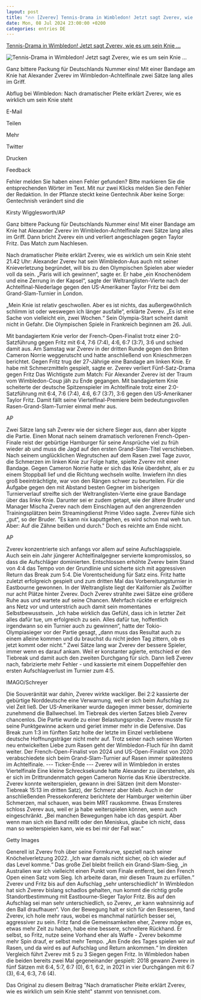 ```yaml
---
layout: post
title: "🔥🔥 [Zverev] Tennis-Drama in Wimbledon! Jetzt sagt Zverev, wie es um sein Knie ..."
date: Mon, 08 Jul 2024 23:00:00 +0200
categories: entries DE
---
```

[Tennis-Drama in Wimbledon! Jetzt sagt Zverev, wie es um sein Knie ...](https://www.focus.de/sport/tennis/wimbledon-2024-achtelfinale-haelt-das-knie-nach-schreckmoment-kaempft-zverev-gegen-fritz-ums-viertelfinale_id_260117661.html)

![Tennis-Drama in Wimbledon! Jetzt sagt Zverev, wie es um sein Knie ...](https://p6.focus.de/img/regional/koeln/id_260120098/muss-weiter-auf-sein-erstes-viertelfinale-in-wimbledon-warten-alexander-zverev..jpg?im=Crop%3D%280%2C26%2C2048%2C1024%29%3BResize%3D%281200%2C627%29&impolicy=perceptual&quality=mediumHigh&hash=9faae0da1920406ba1d778ffed19611e2e41124e3c2623a51210cc84ef3b6b1c)

Ganz bittere Packung für Deutschlands Nummer eins! Mit einer Bandage am Knie hat Alexander Zverev im Wimbledon-Achtelfinale zwei Sätze lang alles im Griff.

Abflug bei Wimbledon: Nach dramatischer Pleite erklärt Zverev, wie es wirklich um sein Knie steht

E-Mail

Teilen

Mehr

Twitter

Drucken

Feedback

Fehler melden Sie haben einen Fehler gefunden? Bitte markieren Sie die entsprechenden Wörter im Text. Mit nur zwei Klicks melden Sie den Fehler der Redaktion. In der Pflanze steckt keine Gentechnik Aber keine Sorge: Gentechnish verändert sind die

Kirsty Wigglesworth/AP

Ganz bittere Packung für Deutschlands Nummer eins! Mit einer Bandage am Knie hat Alexander Zverev im Wimbledon-Achtelfinale zwei Sätze lang alles im Griff. Dann bricht Zverev ein und verliert angeschlagen gegen Taylor Fritz. Das Match zum Nachlesen.

Nach dramatischer Pleite erklärt Zverev, wie es wirklich um sein Knie steht 21.42 Uhr: Alexander Zverev hat sein Wimbledon-Aus auch mit seiner Knieverletzung begründet, will bis zu den Olympischen Spielen aber wieder voll da sein. „Paris will ich gewinnen“, sagte er. Er habe „ein Knochenödem und eine Zerrung in der Kapsel“, sagte der Weltranglisten-Vierte nach der Achtelfinal-Niederlage gegen den US-Amerikaner Taylor Fritz bei dem Grand-Slam-Turnier in London.



„Mein Knie ist relativ geschwollen. Aber es ist nichts, das außergewöhnlich schlimm ist oder weswegen ich länger ausfalle“, erklärte Zverev. „Es ist eine Sache von vielleicht ein, zwei Wochen.“ Sein Olympia-Start scheint damit nicht in Gefahr. Die Olympischen Spiele in Frankreich beginnen am 26. Juli.



Mit bandagiertem Knie verlor der French-Open-Finalist trotz einer 2:0-Satzführung gegen Fritz mit 6:4, 7:6 (7:4), 4:6, 6:7 (3:7), 3:6 und schied damit aus. Am Samstag war Zverev in der dritten Runde gegen den Briten Cameron Norrie weggerutscht und hatte anschließend von Knieschmerzen berichtet. Gegen Fritz trug der 27-Jährige eine Bandage am linken Knie. Er habe mit Schmerzmitteln gespielt, sagte er. Zverev verliert Fünf-Satz-Drama gegen Fritz Das Wichtigste zum Match: Für Alexander Zverev ist der Traum vom Wimbledon-Coup jäh zu Ende gegangen. Mit bandagiertem Knie scheiterte der deutsche Spitzenspieler im Achtelfinale trotz einer 2:0-Satzführung mit 6:4, 7:6 (7:4), 4:6, 6:7 (3:7), 3:6 gegen den US-Amerikaner Taylor Fritz. Damit fällt seine Viertelfinal-Premiere beim bedeutungsvollen Rasen-Grand-Slam-Turnier einmal mehr aus.

AP

Zwei Sätze lang sah Zverev wie der sichere Sieger aus, dann aber kippte die Partie. Einen Monat nach seinem dramatisch verlorenen French-Open-Finale reist der gebürtige Hamburger für seine Ansprüche viel zu früh wieder ab und muss die Jagd auf den ersten Grand-Slam-Titel verschieben. Nach seinem unglücklichen Wegrutschen auf dem Rasen zwei Tage zuvor, die Schmerzen im linken Knie zur Folge hatte, spielte Zverev mit einer Bandage. Gegen Cameron Norrie hatte er sich das Knie überdehnt, als er zu einem Stoppball lief und die Richtung wechseln wollte. Inwiefern ihn dies groß beeinträchtigte, war von den Rängen schwer zu beurteilen. Für die Aufgabe gegen den mit Abstand besten Gegner im bisherigen Turnierverlauf streifte sich der Weltranglisten-Vierte eine graue Bandage über das linke Knie. Darunter sei er zudem getapt, wie der ältere Bruder und Manager Mischa Zverev nach dem Einschlagen auf den angrenzenden Trainingsplätzen beim Streamingdienst Prime Video sagte. Zverev fühle sich „gut“, so der Bruder. "Es kann nix kaputtgehen, es wird schon mal weh tun. Aber: Auf die Zähne beißen und durch." Doch es reichte am Ende nicht.

AP

Zverev konzentrierte sich anfangs vor allem auf seine Aufschlagspiele. Auch sein ein Jahr jüngerer Achtelfinalgegner servierte kompromisslos, so dass die Aufschläger dominierten. Entschlossen erhöhte Zverev beim Stand von 4:4 das Tempo von der Grundlinie und sicherte sich mit aggressiven Return das Break zum 5:4. Die Vorentscheidung für Satz eins. Fritz hatte zuletzt erfolgreich gespielt und zum dritten Mal das Vorbereitungsturnier in Eastbourne gewonnen. In der Weltrangliste liegt der Kalifornier als Zwölfter nur acht Plätze hinter Zverev. Doch Zverev strahlte zwei Sätze eine größere Ruhe aus und wartete auf seine Chancen. Mehrfach rückte er erfolgreich ans Netz vor und unterstrich auch damit sein momentanes Selbstbewusstsein. „Ich habe wirklich das Gefühl, dass ich in letzter Zeit alles dafür tue, um erfolgreich zu sein. Alles dafür tue, hoffentlich irgendwann so ein Turnier auch zu gewinnen“, hatte der Tokio-Olympiasieger vor der Partie gesagt, „dann muss das Resultat auch zu einem alleine kommen und du brauchst du nicht jeden Tag zittern, ob es jetzt kommt oder nicht.“ Zwei Sätze lang war Zverev der bessere Spieler, immer wenn es darauf ankam. Weil er konstanter agierte, entschied er den Tiebreak und damit auch den zweiten Durchgang für sich. Dann ließ Zverev nach, fabrizierte mehr Fehler - und kassierte mit einem Doppelfehler den ersten Aufschlagverlust im Turnier zum 4:5.

IMAGO/Schreyer

Die Souveränität war dahin, Zverev wirkte wackliger. Bei 2:2 kassierte der gebürtige Norddeutsche eine Verwarnung, weil er sich beim Aufschlag zu viel Zeit ließ. Der US-Amerikaner wurde dagegen immer besser, dominierte zunehmend die Ballwechsel. Im Tiebreak des vierten Satzes blieb Zverev chancenlos. Die Partie wurde zu einer Belastungsprobe. Zverev musste für seine Punktgewinne ackern und geriet immer mehr in die Defensive. Das Break zum 1:3 im fünften Satz holte der letzte im Einzel verbliebene deutsche Hoffnungsträger nicht mehr auf. Trotz seiner nach seinen Worten neu entwickelten Liebe zum Rasen geht der Wimbledon-Fluch für ihn damit weiter. Der French-Open-Finalist von 2024 und US-Open-Finalist von 2020 verabschiedete sich beim Grand-Slam-Turnier auf Rasen immer spätestens im Achtelfinale. --- Ticker-Ende --- Zverev will in Wimbledon in erstes Viertelfinale Eine kleine Schrecksekunde hatte Alexander zu überstehen, als er sich im Drittrundenmatch gegen Cameron Norrie das Knie überstreckte. Zverev konnte weiterspielen, gewann in drei Sätzen (mit dem Monster-Tiebreak 15:13 im dritten Satz), der Schmerz aber blieb. Auch in der anschließenden Pressekonferenz berichtete der Hamburger weiterhin über Schmerzen, mal schauen, was beim MRT rauskomme. Etwas Ernsteres schloss Zverev aus, weil er ja habe weiterspielen können, wenn auch eingeschränkt. „Bei manchen Bewegungen habe ich das gespürt. Aber wenn man sich ein Band reißt oder den Meniskus, glaube ich nicht, dass man so weiterspielen kann, wie es bei mir der Fall war.“

Getty Images

Generell ist Zverev froh über seine Formkurve, speziell nach seiner Knöchelverletzung 2022. „Ich war damals nicht sicher, ob ich wieder auf das Level komme.“ Das große Ziel bleibt freilich ein Grand-Slam-Sieg, „in Australien war ich vielleicht einen Punkt vom Finale entfernt, bei den French Open einen Satz vom Sieg. Ich arbeite daran, mir diesen Traum zu erfüllen.“ Zverev und Fritz bis auf den Aufschlag „sehr unterschiedlich“ In Wimbledon hat sich Zverev bislang schadlos gehalten, nun kommt die richtig große Standortbestimmung mit Eastbourne-Sieger Taylor Fritz. Bis auf den Aufschlag sei man sehr unterschiedlich, so Zverev, „er kann wahnsinnig auf den Ball draufhauen“. Von der Bewegung halt er sich für den Besseren, fand Zverev, ich hole mehr raus, wobei es manchmal natürlich besser sei, aggressiver zu sein. Fritz fand die Gemeinsamkeiten eher, Zverev möge es, etwas mehr Zeit zu haben, habe eine bessere, schnellere Rückhand. Er selbst, so Fritz, nutze seine Vorhand eher als Waffe - Zverev bekomme mehr Spin drauf, er selbst mehr Tempo. „Am Ende des Tages spielen wir auf Rasen, und da wird es auf Aufschlag und Return ankommen.“ Im direkten Vergleich führt Zverev mit 5 zu 3 Siegen gegen Fritz. In Wimbledon haben die beiden bereits zwei Mal gegeneinander gespielt: 2018 gewann Zverev in fünf Sätzen mit 6:4, 5:7, 6:7 (0), 6:1, 6:2, in 2021 in vier Durchgängen mit 6:7 (3), 6:4, 6:3, 7:6 (4).

Das Original zu diesem Beitrag "Nach dramatischer Pleite erklärt Zverev, wie es wirklich um sein Knie steht" stammt von tennisnet.com.

